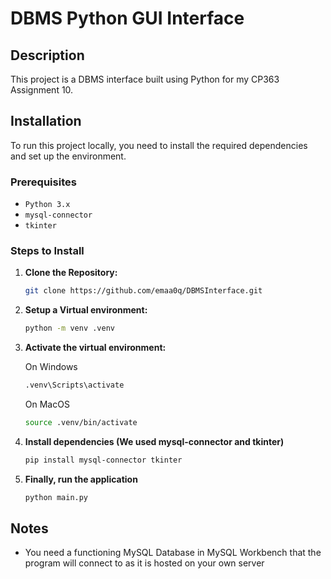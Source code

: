 # DBMS Python GUI Interface

## Description

This project is a DBMS interface built using Python for my CP363 Assignment 10.

## Installation

To run this project locally, you need to install the required dependencies and set up the environment.

### Prerequisites
- `Python 3.x`
- `mysql-connector`
- `tkinter`

### Steps to Install

1. **Clone the Repository:**
   ```bash
   git clone https://github.com/emaa0q/DBMSInterface.git
   ```

2. **Setup a Virtual environment:**
   ```bash
   python -m venv .venv
   ```

3. **Activate the virtual environment:**
   
   On Windows
   ```bash
   .venv\Scripts\activate
   ```
   
   On MacOS
   ```bash
   source .venv/bin/activate
   ```

4. **Install dependencies (We used mysql-connector and tkinter)**
   ```bash
   pip install mysql-connector tkinter
   ```

5. **Finally, run the application**
   ```bash
   python main.py
   ```

## Notes
- You need a functioning MySQL Database in MySQL Workbench that the program will connect to as it is hosted on your own server
